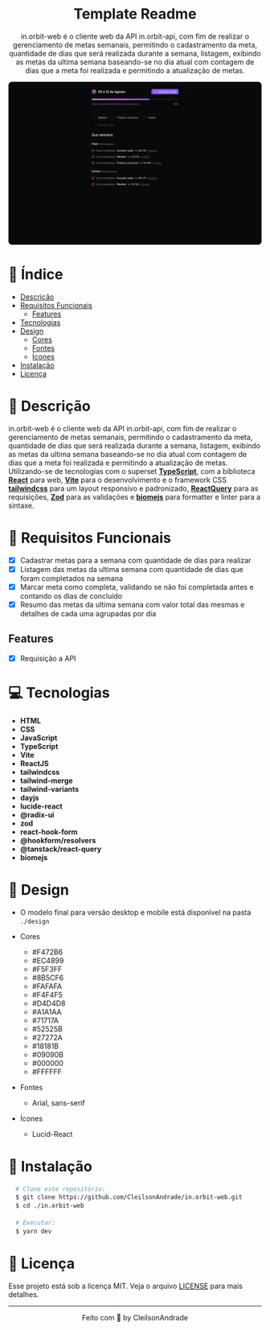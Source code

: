 <div align="center">
  <h1>Template Readme</h1>
  <p>in.orbit-web é o cliente web da API in.orbit-api, com fim de realizar o gerenciamento de metas semanais, permitindo o cadastramento da meta, quantidade de dias que será realizada durante a semana, listagem, exibindo as metas da ultima semana baseando-se no dia atual com contagem de dias que a meta foi realizada e permitindo a atualização de metas.</p>
  <img src="./design/desktop.png" alt="Logo" width="800">
</div>

# 📒 Índice
* [Descrição](#descrição)
* [Requisitos Funcionais](#requisitos)
  * [Features](#features)
* [Tecnologias](#tecnologias)
* [Design](#design)
  * [Cores](#cores)
  * [Fontes](#fontes)
  * [Ícones](#ícones)
* [Instalação](#instalação)
* [Licença](#licença)

# 📃 <span id="descrição">Descrição</span>
in.orbit-web é o cliente web da API in.orbit-api, com fim de realizar o gerenciamento de metas semanais, permitindo o cadastramento da meta, quantidade de dias que será realizada durante a semana, listagem, exibindo as metas da ultima semana baseando-se no dia atual com contagem de dias que a meta foi realizada e permitindo a atualização de metas. Utilizando-se de tecnologias com o superset [**TypeScript**](https://www.typescriptlang.org/), com a biblioteca [**React**](https://react.dev/) para web, [**Vite**](https://vitejs.dev/) para o desenvolvimento e o framework CSS [**tailwindcss**](https://tailwindcss.com/) para um layout responsivo e padronizado, [**ReactQuery**](https://tanstack.com/query/latest) para as requisições, [**Zod**](https://github.com/colinhacks/zod) para as validações e [**biomejs**](https://biomejs.dev/) para formatter e linter para a sintaxe.

# 📌 <span id="requisitos">Requisitos Funcionais</span>
- [x] Cadastrar metas para a semana com quantidade de dias para realizar<br>
- [x] Listagem das metas da ultima semana com quantidade de dias que foram completados na semana<br>
- [x] Marcar meta como completa, validando se não foi completada antes e contando os dias de concluído<br>
- [x] Resumo das metas da ultima semana com valor total das mesmas e detalhes de cada uma agrupadas por dia<br>

## Features
- [x] Requisição a API<br>

# 💻 <span id="tecnologias">Tecnologias</span>
- **HTML**
- **CSS**
- **JavaScript**
- **TypeScript**
- **Vite**
- **ReactJS**
- **tailwindcss**
- **tailwind-merge**
- **tailwind-variants**
- **dayjs**
- **lucide-react**
- **@radix-ui**
- **zod**
- **react-hook-form**
- **@hookform/resolvers**
- **@tanstack/react-query**
- **biomejs**

# 🎨 <span id="design">Design</span>
- O modelo final para versão desktop e mobile está disponível na pasta `./design`

- <span id="cores">Cores<br></span>
  * #F472B6<br>
  * #EC4899<br>
  * #F5F3FF<br>
  * #8B5CF6<br>
  * #FAFAFA<br>
  * #F4F4F5<br>
  * #D4D4D8<br>
  * #A1A1AA<br>
  * #71717A<br>
  * #52525B<br>
  * #27272A<br>
  * #18181B<br>
  * #09090B<br>
  * #000000<br>
  * #FFFFFF<br>

- <span id="fontes">Fontes<br></span>
  * Arial, sans-serif

- <span id="ícones">Ícones<br></span>
  * Lucid-React

# 🚀 <span id="instalação">Instalação</span>
```bash
  # Clone este repositório:
  $ git clone https://github.com/CleilsonAndrade/in.orbit-web.git
  $ cd ./in.orbit-web

  # Executar:
  $ yarn dev
```

# 📝 <span id="licença">Licença</span>
Esse projeto está sob a licença MIT. Veja o arquivo [LICENSE](LICENSE) para mais detalhes.

---

<p align="center">
  Feito com 💜 by CleilsonAndrade
</p>